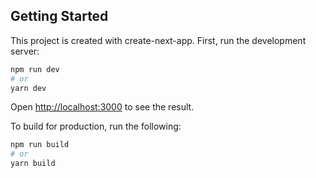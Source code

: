 ## Getting Started

This project is created with create-next-app. First, run the development server:

```bash
npm run dev
# or
yarn dev
```

Open [http://localhost:3000](http://localhost:3000) to see the result.

To build for production, run the following:

```bash
npm run build
# or
yarn build
```
